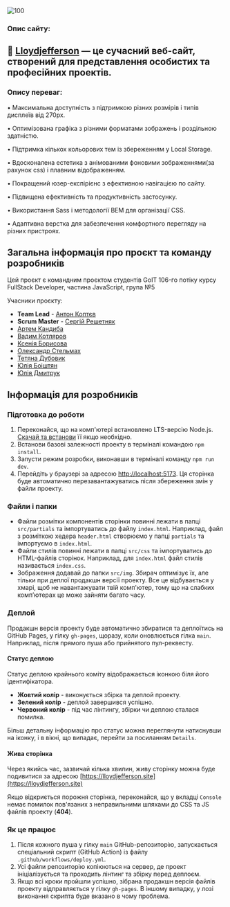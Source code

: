 ![100](https://github.com/user-attachments/assets/d3b44210-78fb-4e0c-83c4-fbc172c94673)

### Опис сайту:
## 🔗 [Lloydjefferson](https://lloydjefferson.site) — це сучасний веб-сайт, створений для представлення особистих та професійних проектів.


### Опису переваг:

• Максимальна доступність з підтримкою різних розмірів і типів дисплеїв від 270px.

• Оптимізована графіка з різними форматами зображень і роздільною здатністю.

• Підтримка кількох кольорових тем із збереженням у Local Storage.

• Вдосконалена естетика з анімованими фоновими зображеннями(за рахунок css) і плавним відображенням.

• Покращений юзер-експірієнс з ефективною навігацією по сайту.

• Підвищена ефективність та продуктивність застосунку.

• Використання Sass і методології BEM для організації CSS.

• Адаптивна верстка для забезпечення комфортного перегляду на різних пристроях.


## Загальна інформація про проєкт та команду розробників

Цей проєкт є командним проєктом студентів GoIT 106-го потіку курсу FullStack
Developer, частина JavaScript, група №5

Учасники проєкту:

- **Team Lead** - [Антон Коптєв](https://github.com/KoptevAnton)
- **Scrum Master** - [Сергій Решетняк](https://github.com/ReshetS)
- [Артем Кандиба](https://github.com/kandyy9)
- [Вадим Котляров](https://github.com/Rourkes)
- [Ксенія Борисова](https://github.com/Kseniya-Igorivna)
- [Олександр Стельмах](https://github.com/alex-stelmakh)
- [Тетяна Дубовик](https://github.com/TetianaDubovyk1)
- [Юлія Боіштян](https://github.com/Juliia-Boi)
- [Юлія Дмитрук](https://github.com/julia-dm)

## Інформація для розробників

### Підготовка до роботи

1. Переконайся, що на комп'ютері встановлено LTS-версію Node.js.
   [Скачай та встанови](https://nodejs.org/en/) її якщо необхідно.
2. Встанови базові залежності проекту в терміналі командою `npm install`.
3. Запусти режим розробки, виконавши в терміналі команду `npm run dev`.
4. Перейдіть у браузері за адресою
   [http://localhost:5173](http://localhost:5173). Ця сторінка буде автоматично
   перезавантажуватись після збереження змін у файли проекту.

### Файли і папки

- Файли розмітки компонентів сторінки повинні лежати в папці `src/partials` та
  імпортуватись до файлу `index.html`. Наприклад, файл з розміткою хедера
  `header.html` створюємо у папці `partials` та імпортуємо в `index.html`.
- Файли стилів повинні лежати в папці `src/css` та імпортуватись до HTML-файлів
  сторінок. Наприклад, для `index.html` файл стилів називається `index.css`.
- Зображення додавай до папки `src/img`. Збирач оптимізує їх, але тільки при
  деплої продакшн версії проекту. Все це відбувається у хмарі, щоб не
  навантажувати твій комп'ютер, тому що на слабких компʼютерах це може зайняти
  багато часу.

### Деплой

Продакшн версія проекту буде автоматично збиратися та деплоїтись на GitHub
Pages, у гілку `gh-pages`, щоразу, коли оновлюється гілка `main`. Наприклад,
після прямого пуша або прийнятого пул-реквесту.

#### Статус деплою

Статус деплою крайнього коміту відображається іконкою біля його ідентифікатора.

- **Жовтий колір** - виконується збірка та деплой проекту.
- **Зелений колір** - деплой завершився успішно.
- **Червоний колір** - під час лінтингу, збірки чи деплою сталася помилка.

Більш детальну інформацію про статус можна переглянути натиснувши на іконку, і в
вікні, що випадає, перейти за посиланням `Details`.

#### Жива сторінка

Через якийсь час, зазвичай кілька хвилин, живу сторінку можна буде подивитися за
адресою [https://lloydjefferson.site](https://lloydjefferson.site)

Якщо відкриється порожня сторінка, переконайся, що у вкладці `Console` немає
помилок пов'язаних з неправильними шляхами до CSS та JS файлів проекту
(**404**).

### Як це працює

1. Після кожного пуша у гілку `main` GitHub-репозиторію, запускається
   спеціальний скрипт (GitHub Action) із файлу `.github/workflows/deploy.yml`.
2. Усі файли репозиторію копіюються на сервер, де проект ініціалізується та
   проходить лінтинг та збірку перед деплоєм.
3. Якщо всі кроки пройшли успішно, зібрана продакшн версія файлів проекту
   відправляється у гілку `gh-pages`. В іншому випадку, у лозі виконання скрипта
   буде вказано в чому проблема.
